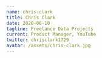 ```yaml
---
name: chris-clark
title: Chris Clark
date: 2020-06-10
tagline: Freelance Data Projects
current: Product Manager, YouTube
twitter: chrisclark1729
avatar: /assets/chris-clark.jpg
---
```

